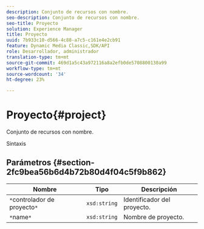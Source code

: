 ```yaml
---
description: Conjunto de recursos con nombre.
seo-description: Conjunto de recursos con nombre.
seo-title: Proyecto
solution: Experience Manager
title: Proyecto
uuid: 7b933c10-d566-4c88-a7c5-c161e4e2cb91
feature: Dynamic Media Classic,SDK/API
role: Desarrollador, administrador
translation-type: tm+mt
source-git-commit: 469d1a5c43a972116a8a2efb0de5708800130a99
workflow-type: tm+mt
source-wordcount: '34'
ht-degree: 23%

---
```



# Proyecto{#project}

Conjunto de recursos con nombre.

Sintaxis

## Parámetros {#section-2fc9bea56b6d4b72b80d4f04c5f9b862}

| Nombre | Tipo | Descripción |
|---|---|---|
| `*`controlador de proyecto`*` | `xsd:string` | Identificador del proyecto. |
| `*`name`*` | `xsd:string` | Nombre de proyecto. |

